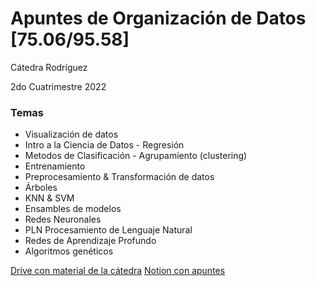 # Apuntes de Organización de Datos [75.06/95.58]
 
Cátedra Rodríguez

2do Cuatrimestre 2022

### Temas
- Visualización de datos
- Intro a la Ciencia de Datos - Regresión
- Metodos de Clasificación - Agrupamiento (clustering)
- Entrenamiento
- Preprocesamiento & Transformación de datos 
- Árboles
- KNN & SVM
- Ensambles de modelos
- Redes Neuronales
- PLN Procesamiento de Lenguaje Natural
- Redes de Aprendizaje Profundo
- Algoritmos genéticos


[Drive con material de la cátedra](https://drive.google.com/drive/folders/1PmZJnmORgb_D7qBEHM7cZpbRfSCDtHiv?usp=share_link)
[Notion con apuntes](https://upbeat-show-d41.notion.site/75-06-Organizaci-n-de-datos-8f9b908e0bb145c3b044784ca92faa35)